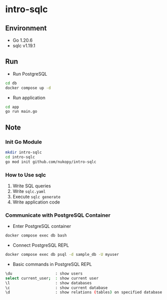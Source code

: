 # intro-sqlc

## Environment

- Go 1.20.6
- sqlc v1.19.1

## Run

- Run PostgreSQL

```sh
cd db
docker compose up -d
```

- Run application

```sh
cd app
go run main.go
```

## Note

### Init Go Module

```sh
mkdir intro-sqlc
cd intro-sqlc
go mod init github.com/nukopy/intro-sqlc
```

### How to Use sqlc

1. Write SQL queries
2. Write `sqlc.yaml`
3. Execute `sqlc generate`
4. Write application code

### Communicate with PostgreSQL Container

- Enter PostgreSQL container

```sh
docker compose exec db bash
```

- Connect PostgreSQL REPL

```sh
docker compose exec db psql -d sample_db -U myuser
```

- Basic commands in PostgreSQL REPL

```sh
\du                   : show users
select current_user;  : show current user
\l                    : show databases
\c                    : show current database
\d                    : show relations (tables) on specified database
```
